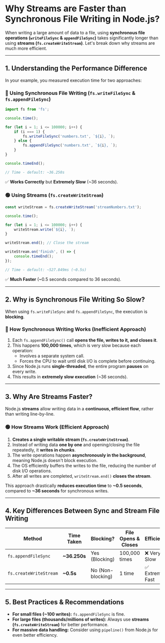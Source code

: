 # **Why Streams are Faster than Synchronous File Writing in Node.js?**  

When writing a large amount of data to a file, using **synchronous file operations (`writeFileSync` & `appendFileSync`)** takes significantly longer than using **streams (`fs.createWriteStream`)**. Let's break down why streams are much more efficient.

---

## **1. Understanding the Performance Difference**  

In your example, you measured execution time for two approaches:  

### **🔴 Using Synchronous File Writing (`fs.writeFileSync` & `fs.appendFileSync`)**  
```javascript
import fs from 'fs';

console.time();

for (let i = 1; i <= 100000; i++) {
    if (i === 1) {
        fs.writeFileSync('numbers.txt', `${i}, `);
    } else {
        fs.appendFileSync('numbers.txt', `${i}, `);
    }
}

console.timeEnd();

// Time - default: ~36.250s
```
✅ **Works Correctly** but **Extremely Slow** (~36 seconds).  

### **🟢 Using Streams (`fs.createWriteStream`)**  
```javascript
const writeStream = fs.createWriteStream('streamNumbers.txt');

console.time();

for (let i = 1; i <= 100000; i++) {
    writeStream.write(`${i}, `);
}

writeStream.end(); // Close the stream

writeStream.on('finish', () => {
    console.timeEnd();
});

// Time - default: ~527.849ms (~0.5s)
```
✅ **Much Faster** (~0.5 seconds compared to 36 seconds).  

---

## **2. Why is Synchronous File Writing So Slow?**  
When using `fs.writeFileSync` and `fs.appendFileSync`, the execution is **blocking**.  

### **🔴 How Synchronous Writing Works (Inefficient Approach)**
1. Each `fs.appendFileSync()` call **opens the file, writes to it, and closes it**.
2. This happens **100,000 times**, which is very slow because each operation:
   - Involves a separate system call.
   - Forces the CPU to wait until disk I/O is complete before continuing.
3. Since Node.js runs **single-threaded**, the entire program **pauses** on every write.  
4. This results in **extremely slow execution** (~36 seconds).

---

## **3. Why Are Streams Faster?**  
Node.js **streams** allow writing data in a **continuous, efficient flow**, rather than writing line-by-line.

### **🟢 How Streams Work (Efficient Approach)**
1. **Creates a single writable stream (`fs.createWriteStream`)**.
2. Instead of writing data **one by one** and opening/closing the file repeatedly, it **writes in chunks**.
3. The write operations happen **asynchronously in the background**, meaning Node.js doesn't block execution.
4. The OS efficiently buffers the writes to the file, reducing the number of disk I/O operations.
5. After all writes are completed, `writeStream.end()` **closes the stream**.

This approach drastically **reduces execution time** to **~0.5 seconds**, compared to **~36 seconds** for synchronous writes.

---

## **4. Key Differences Between Sync and Stream File Writing**
| Method | Time Taken | Blocking? | File Opens & Closes | Efficiency |
|--------|------------|-----------|----------------|------------|
| `fs.appendFileSync` | **~36.250s** | Yes (Blocking) | 100,000 times | ❌ Very Slow |
| `fs.createWriteStream` | **~0.5s** | No (Non-blocking) | 1 time | ✅ Extremely Fast |

---

## **5. Best Practices & Recommendations**
- **For small files (~100 writes):** `fs.appendFileSync` is fine.  
- **For large files (thousands/millions of writes):** Always use **streams (`fs.createWriteStream`)** for better performance.  
- **For massive data handling:** Consider using `pipeline()` from Node.js for even better efficiency.